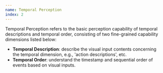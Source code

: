 ```yaml
---
name: Temporal Perception
index: 2
---
```


Temporal Perception refers to the basic perception capability of temporal descriptions and temporal order, consisting of two fine-grained capability dimensions listed below:

- **Temporal Description**: describe the visual input contents concerning the temporal dimension, e.g., 'action descriptions', etc.
- **Temporal Order**: understand the timestamp and sequential order of events based on visual inputs.
